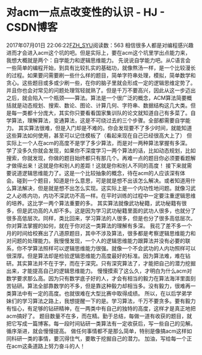 # 对acm一点点改变性的认识 - HJ - CSDN博客
2017年07月01日 22:06:22[FZH_SYU](https://me.csdn.net/feizaoSYUACM)阅读数：563
相信很多人都是对编程感兴趣进而才会进入acm这个坑的吧。但是实际上，要在acm这个坑里学出点能力来，我想大概就是两个：自学能力和逻辑思维能力。
先说说自学能力吧。从C语言会一些简单的编程开始，到具有比较扎实的基础功，就像熬汤一样，是一个比较漫长的过程。如果要问需要刷一些什么样的题目，简单字符串处理，模拟，简单数学和贪心。这些题目或多或少刷一些，在你的脑子里就会形成一定的逻辑思维定势了。并且你也会对常见的问题处理驾轻就熟了。但是千万不要高兴，因此从这一步迈出之后，就会陷入一个瓶颈——算法。算法是一个很广泛的概念，ACM算法简要概括就是动态规划、搜索、数论、图论、计算几何、字符串、数据结构这几大类。但是每一类都十分庞大，其实你只要看看国家集训队的论文就知道自己有多菜了。自学算法，理解算法，变通算法，这是不可绕过去的三个步骤。全部都需要自学能力。
其实算法很难，但是入门却是不难的。你会发现要不了多少时间，就能知道这些算法如何使用，甚至可以记住模板了（看起来现在自己已经很高大上了） 
但实际上一个人在acm的高度不是学了多少算法，而是对一两种算法掌握有多深。学了没多久你就会发现，如果你不深度学习一两个算法的话，比如动态规划，比如搜索，你就发现，你做的题目始终都只有那几个。再难一点的题目你必须要看题解才做得出来！这就是你和别人的差距！这就是你和别人不同的高度！
接下来就需要说道逻辑思维能力了。这是一个比较抽象的概念，待在acm的人应该深有体会。碰到一个题目，知道是什么意思，可是就是想不出该怎么解决。或者知道用什么算法解决，但是就是想不出怎么实现。这实际上是一个内功性地问题。就像习武之人必练内功，内功不深武功不高一样。在平时训练的过程中一定要注重逻辑思维的培养。这比学一两个算法重要的多。
其实算法就像武功秘籍，武功秘籍有很多，但是武功高的人却不多。这是因为学习武功秘籍里面的武功人很多，也就分了很多高低层次。同样，类比回来，学习算法的人很多，但是也分了很多高低层次。你对算法掌握的如何，就在于你对这一类算法的理解有多深。
我花了差不多一个月的时间给校赛出了八道原题目，其中不涉及算法，很多都是考察逻辑思维能力和对问题的处理能力。我慢慢发现，一个人的逻辑思维能力跟算法并没有必要的联系，你不学算法照样可以逻辑思维能力很强。就像一个不会武功的人内功照样可以很深厚。但是算法却是检验逻辑思维能力高度最好的标准。因为算法难，难在钻研。其实算法并不在于学，而在于深究。只有深究算法了，才能把自己的潜力挖掘出来，才能提高自己的逻辑思维能力。
慢慢摸索了这么久，才明白为什么acm对数学要求那么高。因为只有数学底子好的人，才会有相当的毅力在算法海洋里面刻苦钻研。算法全部靠数学的不多，但是靠这种毅力却相当多。没有毅力，很难再一类算法中有一定的高度。也就很难在大型比赛中取得成绩。
所以，在以后学弟学妹们的学习算法之路上，我想提醒一下的是。学习算法，千万不要贪多。要有毅力有恒心，有足够的钻研精神，在一两类中有自己的独特的高度，这样才是真正地把acm搞好了。
题目数量不在多，而在精。勤于总结，每做一道有收获的题目，就把它写成一篇博客。每一段时间钻研一类算法有一定收获后，写一些自己的见解。循序渐进，就会慢慢提高。
做任何事情都不是那么简单，特别是像搞acm这样如同科研一类的事情，要沉得住气，要敢于挖掘自己的潜力。
加油，写给每一个正在acm这条道路上努力奋斗的人！
